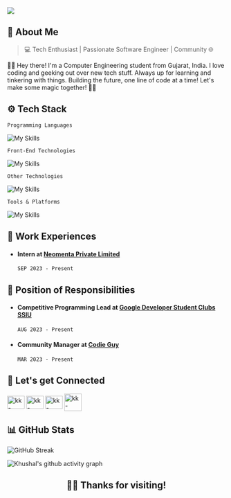 <img src="https://komarev.com/ghpvc/?username=K-Khushal&label=Profile+Views&color=2f81f7&style=for-the-badge" />

## 👤 About Me
> 💻 Tech Enthusiast | Passionate Software Engineer | Community 🌐

👨‍💻 Hey there! I'm a Computer Engineering student from Gujarat, India. I love coding and geeking out over new tech stuff. Always up for learning and tinkering with things. Building the future, one line of code at a time! Let's make some magic together! 🚀✨

## ⚙️ Tech Stack
```Programming Languages```

![My Skills](https://skills.thijs.gg/icons?i=java,js,cpp,c&theme=light)

```Front-End Technologies```

![My Skills](https://skills.thijs.gg/icons?i=nextjs,react,redux,vite,tailwind,bootstrap,html,css&theme=light&perline=4)

```Other Technologies```

![My Skills](https://skillicons.dev/icons?i=nodejs,firebase,supabase,mongodb&theme=light)

```Tools & Platforms```

![My Skills](https://skillicons.dev/icons?i=git,github,postman,netlify,vercel,azure,gcp,powershell,vscode,idea,webstorm,wordpress&theme=light&perline=6)

## 🏢 Work Experiences
- #### Intern at [**Neomenta Private Limited**](https://neome.ai/)
  ```SEP 2023 - Present```

## 🎯 Position of Responsibilities

- #### Competitive Programming Lead at [Google Developer Student Clubs SSIU](https://gdsc.community.dev/swarrnim-startup-innovation-university/)
  ```AUG 2023 - Present```

- #### Community Manager at [Codie Guy](https://linktr.ee/codie_guy)
  ```MAR 2023 - Present```

## 🤝 Let's get Connected

<p align="left">
<a href="https://linkedin.com/in/khushal-khandelwal" target="blank"><img align="center" src="https://raw.githubusercontent.com/rahuldkjain/github-profile-readme-generator/master/src/images/icons/Social/linked-in-alt.svg" alt="kk-linkedin" height="30" width="40" /></a>
<a href="https://twitter.com/khushalk_dev" target="blank"><img align="center" src="https://raw.githubusercontent.com/rahuldkjain/github-profile-readme-generator/master/src/images/icons/Social/twitter.svg" alt="kk-twitter" height="30" width="40" /></a>
<a href="https://www.instagram.com/khushalk.dev/" target="blank"><img align="center" src="https://raw.githubusercontent.com/rahuldkjain/github-profile-readme-generator/master/src/images/icons/Social/instagram.svg" alt="kk-instagram" height="30" width="40" /></a>
<a href="https://discordapp.com/users/1038093394477584516/" target="blank"><img align="center" src="https://raw.githubusercontent.com/rahuldkjain/github-profile-readme-generator/master/src/images/icons/Social/discord.svg" alt="kk-discord" height="40" width="40" /></a>
</p>

## 📊 GitHub Stats

![GitHub Streak](https://github-readme-streak-stats.herokuapp.com?user=K-Khushal&theme=github-dark)

![Khushal's github activity graph](https://github-readme-activity-graph.vercel.app/graph?username=K-Khushal&bg_color=21232a&color=a8eeff&line=61dafb&point=f0fcff&area=true&hide_border=false)

<div align="center">
  <h2>🙋‍♂️ Thanks for visiting!</h2>
</div>
